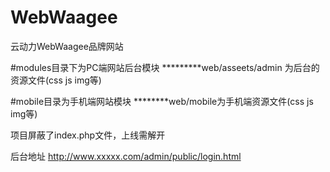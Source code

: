 # WebWaagee
云动力WebWaagee品牌网站

#modules目录下为PC端网站后台模块
    *********web/asseets/admin 为后台的资源文件(css js img等)

#mobile目录为手机端网站模块
	********web/mobile为手机端资源文件(css js img等)


项目屏蔽了index.php文件，上线需解开


后台地址  http://www.xxxxx.com/admin/public/login.html
